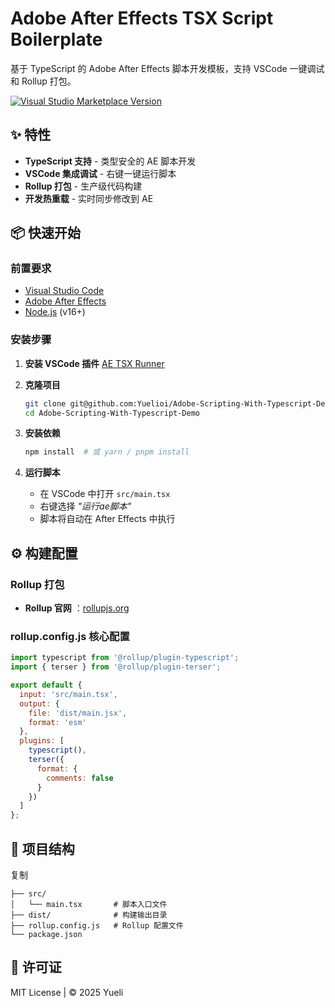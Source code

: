 # Adobe After Effects TSX Script Boilerplate

基于 TypeScript 的 Adobe After Effects 脚本开发模板，支持 VSCode 一键调试和 Rollup 打包。

[![Visual Studio Marketplace Version](https://img.shields.io/visual-studio-marketplace/v/yuelili.ae-tsx-runner?color=blue&label=AE%2520Runner%2520Plugin)](https://marketplace.visualstudio.com/items?itemName=yuelili.ae-tsx-runner)

## ✨ 特性

* **TypeScript 支持** - 类型安全的 AE 脚本开发
* **VSCode 集成调试** - 右键一键运行脚本
* **Rollup 打包** - 生产级代码构建
* **开发热重载** - 实时同步修改到 AE

## 📦 快速开始

### 前置要求

* [Visual Studio Code](https://code.visualstudio.com/)
* [Adobe After Effects](https://www.adobe.com/products/aftereffects.html)
* [Node.js](https://nodejs.org/) (v16+)

### 安装步骤

1. **安装 VSCode 插件**
   [AE TSX Runner](https://marketplace.visualstudio.com/items?itemName=yuelili.ae-tsx-runner)
2. **克隆项目**
  
   ```bash
   git clone git@github.com:Yuelioi/Adobe-Scripting-With-Typescript-Demo.git
   cd Adobe-Scripting-With-Typescript-Demo
   ```

3. **安装依赖**

   ```bash
   npm install  # 或 yarn / pnpm install
   ```

4. **运行脚本**

   * 在 VSCode 中打开 `src/main.tsx`
   * 右键选择 *"运行ae脚本"*
   * 脚本将自动在 After Effects 中执行

## ⚙️ 构建配置

### Rollup 打包

* **Rollup 官网** ：[rollupjs.org](https://rollupjs.org/)

### rollup.config.js 核心配置

```javascript
import typescript from '@rollup/plugin-typescript';
import { terser } from '@rollup/plugin-terser';

export default {
  input: 'src/main.tsx',
  output: {
    file: 'dist/main.jsx',
    format: 'esm'
  },
  plugins: [
    typescript(),
    terser({
      format: {
        comments: false
      }
    })
  ]
};
```

## 📂 项目结构

复制

```text
├── src/
│   └── main.tsx       # 脚本入口文件
├── dist/              # 构建输出目录
├── rollup.config.js   # Rollup 配置文件
└── package.json
```

## 📄 许可证

MIT License | © 2025 Yueli
